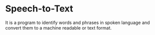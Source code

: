 # Speech-to-Text
It is a program to identify words and phrases in spoken language and convert them to a machine readable or text format.
